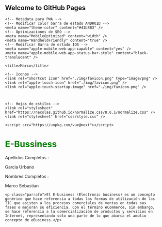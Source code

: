 ## Welcome to GitHub Pages
<html lang="es">

<head>
    <meta charset="UTF-8" />
    <meta name="viewport" content="width=device-width, initial-scale=1.0" />

    <!-- Metadata para PWA -->
    <!-- Modificar color barra de estado ANDROID -->
    <meta name="theme-color" content="#41b883" />
    <!-- Optimizaciones de SEO -->
    <meta name="MobileOptimized" content="width" />
    <meta name="HandheldFriendly" content="true" />
    <!-- Modificar Barra de estado IOS -->
    <meta name="apple-mobile-web-app-capable" content="yes" />
    <meta name="apple-mobile-web-app-status-bar-style" content="black-translucent" />

    <title>Marco</title>

    <!-- Iconos -->
    <link rel="shortcut icon" href="./img/favicon.png" type="image/png" />
    <link rel="apple-touch-icon" href="./img/favicon.png" />
    <link rel="apple-touch-startup-image" href="./img/favicon.png" />



    <!-- Hojas de estilos -->
    <link rel="stylesheet" href="https://necolas.github.io/normalize.css/8.0.1/normalize.css" />
    <link rel="stylesheet" href="css/style.css" />

    <script src="https://unpkg.com/vue@next"></script>
</head>

<body>
    <div class="sise">
        <h1 style="color:green;">E-Bussiness</h1>
    </div>
    <div class="dato1">
        <label for="name">Apellidos Completos :</label>
    </div>
    <p class="apellido">Garcia Urbano</p>
    <div class="dato2">
        <label class="dato2" for="name">Nombres Completos :</label>
    </div>
    <p class="nombre">Marco Sebastian</p>
    
    <p class="parrafo">El E-business (Electronic business) es un concepto genérico que hace referencia a todas las formas de utilización de las TIC que asisten a los procesos comerciales de ventas en todas sus fases o mejoran su eficiencia. Con el término eCommerce, sin embargo, se hace referencia a la comercialización de productos y servicios en Internet, representando solo una parte de lo que abarca el amplio concepto de eBusiness.</p>
   
</html>
